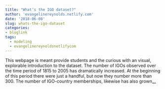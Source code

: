 ```yaml
---
title: "What’s the IGO dataset?"
author: 'evangelinereynolds.netlify.com'
date: '2018-06-08'
slug: whats-the-igo-dataset
categories:
- bloglink
tags:
  - modeling
  - evangelinereynoldsnetlifycom
---
```


This webpage is meant provide students and the curious with an visual, explorable introduction to the dataset. The number of IGOs observed over the time period of 1815 to 2005 has dramatically increased. At the beginning of this period there were just a handful, but now they number more than 300. The number of IGO-country memberships, likewise has also grown[... <i class="fas fa-external-link-alt"></i>](https://evangelinereynolds.netlify.com/post/what-s-the-igo-dataset/)

